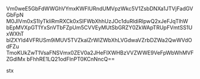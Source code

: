 Vm0weE5GbFdWWGhVYmxKWFlURndUMVpzWkc5V1ZsbDNXa1JTVjFadGVGbFpN
M0JIVm0xS1IyTkliRmRXCk0xSlFWbXhhUzJOc1duRldiRlpwQ2xJeFJqTlhW
bEpMVXpGT1YxSnVTbFZpUm5CVVEyMUtSbGRZY0ZkWApTRUpFVmtSS1UxWXhT
blZXYld4VFRUSm9iMUV5TVZkalZrWlZWbXhLVGdwaVZrbDZWa2QwWVdOdFZu
TmoKUkZwT1VsaFNSVmx0ZEV0a2JHeFlXWHBzVVZWWE9VeFpWbWhMVFZGdlMx
bFhhRE1LQ21odFlnPT0KCnNncQ==

stx